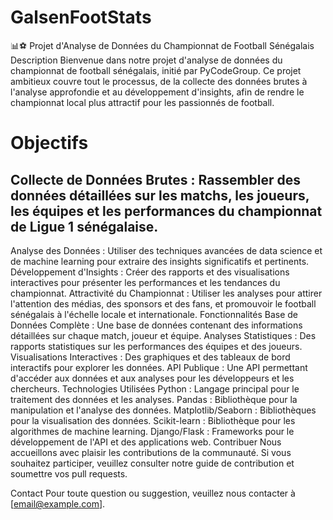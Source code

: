 # GalsenFootStats
📊⚽ Projet d'Analyse de Données du Championnat de Football Sénégalais
Description
Bienvenue dans notre projet d'analyse de données du championnat de football sénégalais, initié par PyCodeGroup. Ce projet ambitieux couvre tout le processus, de la collecte des données brutes à l'analyse approfondie et au développement d'insights, afin de rendre le championnat local plus attractif pour les passionnés de football.

# Objectifs
## Collecte de Données Brutes : Rassembler des données détaillées sur les matchs, les joueurs, les équipes et les performances du championnat de Ligue 1 sénégalaise.
Analyse des Données : Utiliser des techniques avancées de data science et de machine learning pour extraire des insights significatifs et pertinents.
Développement d'Insights : Créer des rapports et des visualisations interactives pour présenter les performances et les tendances du championnat.
Attractivité du Championnat : Utiliser les analyses pour attirer l'attention des médias, des sponsors et des fans, et promouvoir le football sénégalais à l'échelle locale et internationale.
Fonctionnalités
Base de Données Complète : Une base de données contenant des informations détaillées sur chaque match, joueur et équipe.
Analyses Statistiques : Des rapports statistiques sur les performances des équipes et des joueurs.
Visualisations Interactives : Des graphiques et des tableaux de bord interactifs pour explorer les données.
API Publique : Une API permettant d'accéder aux données et aux analyses pour les développeurs et les chercheurs.
Technologies Utilisées
Python : Langage principal pour le traitement des données et les analyses.
Pandas : Bibliothèque pour la manipulation et l'analyse des données.
Matplotlib/Seaborn : Bibliothèques pour la visualisation des données.
Scikit-learn : Bibliothèque pour les algorithmes de machine learning.
Django/Flask : Frameworks pour le développement de l'API et des applications web.
Contribuer
Nous accueillons avec plaisir les contributions de la communauté. Si vous souhaitez participer, veuillez consulter notre guide de contribution et soumettre vos pull requests.

Contact
Pour toute question ou suggestion, veuillez nous contacter à [email@example.com].
